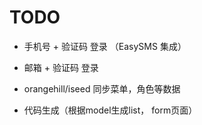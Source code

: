 # TODO

- 手机号 + 验证码 登录 （EasySMS 集成）

- 邮箱 + 验证码 登录

- orangehill/iseed 同步菜单，角色等数据

- 代码生成（根据model生成list， form页面）

